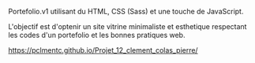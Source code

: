 Portefolio.v1 utilisant du HTML, CSS (Sass) et une touche de JavaScript.

L'objectif est d'optenir un site vitrine minimaliste et esthetique respectant les codes d'un portefolio et les bonnes pratiques web.

https://pclmentc.github.io/Projet_12_clement_colas_pierre/
